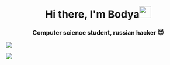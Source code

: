 <h1 align="center">Hi there, I'm Bodya<img src="https://github.com/blackcater/blackcater/raw/main/images/Hi.gif" height="32"/></h1>
<h3 align="center">Computer science student, russian hacker 😈</h3>

![](http://github-profile-summary-cards.vercel.app/api/cards/repos-per-language?username=AIfred0&theme=2077)

![](http://github-profile-summary-cards.vercel.app/api/cards/stats?username=AIfred0&theme=2077)


<!--
**AIfred0/AIfred0** is a ✨ _special_ ✨ repository because its `README.md` (this file) appears on your GitHub profile.

Here are some ideas to get you started:

- 🔭 I’m currently working on ...
- 🌱 I’m currently learning ...
- 👯 I’m looking to collaborate on ...
- 🤔 I’m looking for help with ...
- 💬 Ask me about ...
- 📫 How to reach me: ...
- 😄 Pronouns: ...
- ⚡ Fun fact: ...
-->

